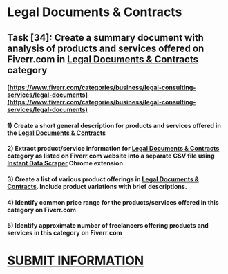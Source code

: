 # Legal Documents & Contracts
## Task [34]: Create a summary document with analysis of products and services offered on Fiverr.com in [Legal Documents & Contracts](https://www.fiverr.com/categories/business/legal-consulting-services/legal-documents) category
#### [https://www.fiverr.com/categories/business/legal-consulting-services/legal-documents](https://www.fiverr.com/categories/business/legal-consulting-services/legal-documents)
#### 1) Create a short general description for products and services offered in the [Legal Documents & Contracts](https://www.fiverr.com/categories/business/legal-consulting-services/legal-documents)
#### 2) Extract product/service information for [Legal Documents & Contracts](https://www.fiverr.com/categories/business/legal-consulting-services/legal-documents) category as listed on Fiverr.com website into a separate CSV file using [Instant Data Scraper](https://chrome.google.com/webstore/detail/instant-data-scraper/ofaokhiedipichpaobibbnahnkdoiiah) Chrome extension.
#### 3) Create a list of various product offerings in [Legal Documents & Contracts](https://www.fiverr.com/categories/business/legal-consulting-services/legal-documents). Include product variations with brief descriptions.
#### 4) Identify common price range for the products/services offered in this category on Fiverr.com
#### 5) Identify approximate number of freelancers offering products and services in this category on Fiverr.com

# [SUBMIT INFORMATION](https://forms.office.com/r/8AEKjkLxKG)
